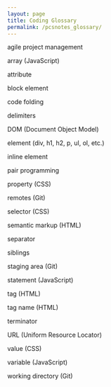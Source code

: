 ```yaml
---
layout: page
title: Coding Glossary
permalink: /pcsnotes_glossary/
---
```


agile project management

array (JavaScript)

attribute

block element

code folding

delimiters

DOM (Document Object Model)

element
(div, h1, h2, p, ul, ol, etc.)

inline element

pair programming

property (CSS)

remotes (Git)

selector (CSS)

semantic markup (HTML)

separator

siblings

staging area (Git)

statement (JavaScript)

tag (HTML)

tag name (HTML)

terminator

URL (Uniform Resource Locator)

value (CSS)

variable (JavaScript)

working directory (Git)
